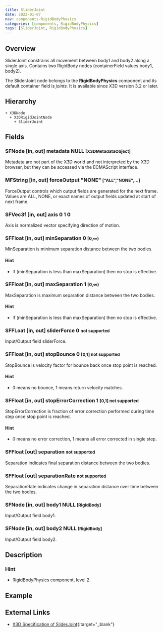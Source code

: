 ```yaml
---
title: SliderJoint
date: 2022-01-07
nav: components-RigidBodyPhysics
categories: [components, RigidBodyPhysics]
tags: [SliderJoint, RigidBodyPhysics]
---
```

<style>
.post h3 {
  word-spacing: 0.2em;
}
</style>

## Overview

SliderJoint constrains all movement between body1 and body2 along a single axis. Contains two RigidBody nodes (containerField values body1, body2).

The SliderJoint node belongs to the **RigidBodyPhysics** component and its default container field is *joints.* It is available since X3D version 3.2 or later.

## Hierarchy

```
+ X3DNode
  + X3DRigidJointNode
    + SliderJoint
```

## Fields

### SFNode [in, out] **metadata** NULL <small>[X3DMetadataObject]</small>

Metadata are not part of the X3D world and not interpreted by the X3D browser, but they can be accessed via the ECMAScript interface.

### MFString [in, out] **forceOutput** "NONE" <small>["ALL","NONE",...]</small>

ForceOutput controls which output fields are generated for the next frame. Values are ALL, NONE, or exact names of output fields updated at start of next frame.

### SFVec3f [in, out] **axis** 0 1 0

Axis is normalized vector specifying direction of motion.

### SFFloat [in, out] **minSeparation** 0 <small>[0,∞)</small>

MinSeparation is minimum separation distance between the two bodies.

#### Hint

- If (minSeparation is less than maxSeparation) then no stop is effective.

### SFFloat [in, out] **maxSeparation** 1 <small>[0,∞)</small>

MaxSeparation is maximum separation distance between the two bodies.

#### Hint

- If (minSeparation is less than maxSeparation) then no stop is effective.

### SFFLoat [in, out] **sliderForce** 0 <span class="no"><small class="small">not supported</small></span>

Input/Output field sliderForce.

### SFFloat [in, out] **stopBounce** 0 <small>[0,1] <span class="no">not supported</span></small>

StopBounce is velocity factor for bounce back once stop point is reached.

#### Hint

- 0 means no bounce, 1 means return velocity matches.

### SFFloat [in, out] **stopErrorCorrection** 1 <small>[0,1] <span class="no">not supported</span></small>

StopErrorCorrection is fraction of error correction performed during time step once stop point is reached.

#### Hint

- 0 means no error correction, 1 means all error corrected in single step.

### SFFloat [out] **separation** <span class="no"><small class="small">not supported</small></span>

Separation indicates final separation distance between the two bodies.

### SFFloat [out] **separationRate** <span class="no"><small class="small">not supported</small></span>

SeparationRate indicates change in separation distance over time between the two bodies.

### SFNode [in, out] **body1** NULL <small>[RigidBody]</small>

Input/Output field body1.

### SFNode [in, out] **body2** NULL <small>[RigidBody]</small>

Input/Output field body2.

## Description

### Hint

- RigidBodyPhysics component, level 2.

## Example

<x3d-canvas src="https://create3000.github.io/media/examples/RigidBodyPhysics/SliderJoint/SliderJoint.x3d"></x3d-canvas>

## External Links

- [X3D Specification of SliderJoint](https://www.web3d.org/documents/specifications/19775-1/V4.0/Part01/components/rigidBodyPhysics.html#SliderJoint){:target="_blank"}
